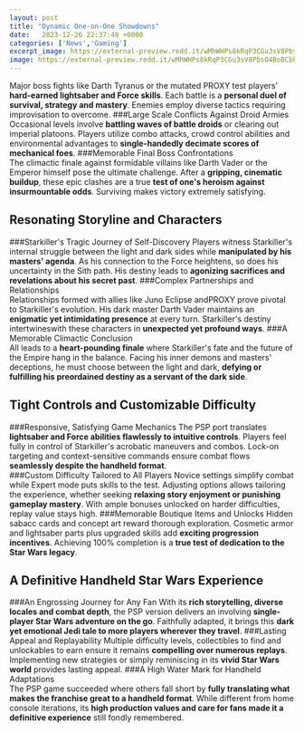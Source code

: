 ```yaml
---
layout: post
title: "Dynamic One-on-One Showdowns"
date:   2023-12-26 22:37:48 +0000
categories: ['News','Gaming']
excerpt_image: https://external-preview.redd.it/wMhWHPs8kRqP3CGu3sV8PbsO4BoBCbkRbUlURCbkO2c.jpg?auto=webp&amp;s=cb8028eb6ef871b014a4f2400ca92e85bdc2f343
image: https://external-preview.redd.it/wMhWHPs8kRqP3CGu3sV8PbsO4BoBCbkRbUlURCbkO2c.jpg?auto=webp&amp;s=cb8028eb6ef871b014a4f2400ca92e85bdc2f343
---
```


Major boss fights like Darth Tyranus or the mutated PROXY test players' **hard-earned lightsaber and Force skills**. Each battle is a **personal duel of survival, strategy and mastery**. Enemies employ diverse tactics requiring improvisation to overcome. 
###Large Scale Conflicts Against Droid Armies 
Occasional levels involve **battling waves of battle droids** or clearing out imperial platoons. Players utilize combo attacks, crowd control abilities and environmental advantages to **single-handedly decimate scores of mechanical foes**.
###Memorable Final Boss Confrontations  
The climactic finale against formidable villains like Darth Vader or the Emperor himself pose the ultimate challenge. After a **gripping, cinematic buildup**, these epic clashes are a true **test of one's heroism against insurmountable odds**. Surviving makes victory extremely satisfying.
## Resonating Storyline and Characters
###Starkiller's Tragic Journey of Self-Discovery
Players witness Starkiller's internal struggle between the light and dark sides while **manipulated by his masters' agenda**. As his connection to the Force heightens, so does his uncertainty in the Sith path. His destiny leads to **agonizing sacrifices and revelations about his secret past**.
###Complex Partnerships and Relationships  
Relationships formed with allies like Juno Eclipse andPROXY prove pivotal to Starkiller's evolution. His dark master Darth Vader maintains an **enigmatic yet intimidating presence** at every turn. Starkiller's destiny intertwineswith these characters in **unexpected yet profound ways**.
###A Memorable Climactic Conclusion  
All leads to a **heart-pounding finale** where Starkiller's fate and the future of the Empire hang in the balance. Facing his inner demons and masters' deceptions, he must choose between the light and dark, **defying or fulfilling his preordained destiny as a servant of the dark side**.
## Tight Controls and Customizable Difficulty
###Responsive, Satisfying Game Mechanics
The PSP port translates **lightsaber and Force abilities flawlessly to intuitive controls**. Players feel fully in control of Starkiller's acrobatic maneuvers and combos. Lock-on targeting and context-sensitive commands ensure combat flows **seamlessly despite the handheld format**.  
###Custom Difficulty Tailored to All Players
Novice settings simplify combat while Expert mode puts skills to the test. Adjusting options allows tailoring the experience, whether seeking **relaxing story enjoyment or punishing gameplay mastery**. With ample bonuses unlocked on harder difficulties, replay value stays high.
###Memorable Boutique Items and Unlocks 
Hidden sabacc cards and concept art reward thorough exploration. Cosmetic armor and lightsaber parts plus upgraded skills add **exciting progression incentives**. Achieving 100% completion is a **true test of dedication to the Star Wars legacy**.
## A Definitive Handheld Star Wars Experience 
###An Engrossing Journey for Any Fan
With its **rich storytelling, diverse locales and combat depth**, the PSP version delivers an involving **single-player Star Wars adventure on the go**. Faithfully adapted, it brings this **dark yet emotional Jedi tale to more players wherever they travel**. 
###Lasting Appeal and Replayability
Multiple difficulty levels, collectibles to find and unlockables to earn ensure it remains **compelling over numerous replays**. Implementing new strategies or simply reminiscing in its **vivid Star Wars world** provides lasting appeal. 
###A High Water Mark for Handheld Adaptations  
The PSP game succeeded where others fall short by **fully translating what makes the franchise great to a handheld format**. While different from home console iterations, its **high production values and care for fans made it a definitive experience** still fondly remembered.